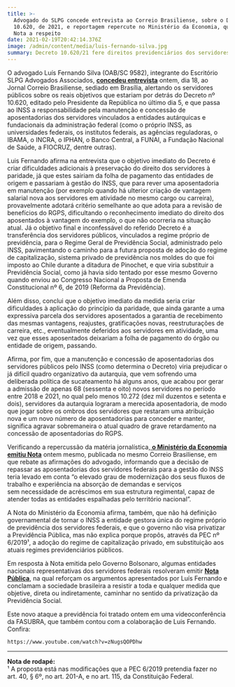 ```yaml
---
title: >-
  Advogado do SLPG concede entrevista ao Correio Brasiliense, sobre o Decreto nº
  10.620, de 2021, e reportagem repercute no Ministério da Economia, que emite
  Nota a respeito
date: 2021-02-19T20:42:14.376Z
image: /admin/content/media/luis-fernando-silva.jpg
summary: Decreto 10.620/21 fere direitos previdenciários dos servidores públicos
---
```

O advogado Luís Fernando Silva (OAB/SC 9582), integrante do Escritório SLPG Advogados Associados, [**concedeu entrevista**](https://www.correiobraziliense.com.br/economia/2021/02/4907258-decreto-muda-gestao-de-previdencia-do-servidor-publico-confira.html) ontem, dia 18, ao Jornal Correio Brasiliense, sediado em Brasília, alertando os servidores públicos sobre os reais objetivos que estariam por detrás do Decreto nº 10.620, editado pelo Presidente da República no último dia 5, e que passa ao INSS a responsabilidade pela manutenção e concessão de aposentadorias dos servidores vinculados a entidades autárquicas e fundacionais da administração federal (como o próprio INSS, as universidades federais, os institutos federais, as agências reguladoras, o IBAMA, o INCRA, o IPHAN, o Banco Central, a FUNAI, a Fundação Nacional de Saúde, a FIOCRUZ, dentre outras).

Luis Fernando afirma na entrevista que o objetivo imediato do Decreto é criar dificuldades adicionais à preservação do direito dos servidores à paridade, já que estes sairiam da folha de pagamento das entidades de origem e passariam à gestão do INSS, que para rever uma aposentadoria em manutenção (por exemplo quando há ulterior criação de vantagem salarial nova aos servidores em atividade no mesmo cargo ou carreira), provavelmente adotará critério semelhante ao que adota para a revisão de benefícios do RGPS, dificultando o reconhecimento imediato do direito dos aposentados à vantagem do exemplo, o que não ocorreria na situação atual. Já o objetivo final e inconfessável do referido Decreto é a transferência dos servidores públicos, vinculados a regime próprio de previdência, para o Regime Geral de Previdência Social, administrado pelo INSS, pavimentando o caminho para a futura proposta de adoção do regime de capitalização, sistema privado de previdência nos moldes do que foi imposto ao Chile durante a ditadura de Pinochet, e que viria substituir a Previdência Social, como já havia sido tentado por esse mesmo Governo quando enviou ao Congresso Nacional a Proposta de Emenda Constitucional nº 6, de 2019 (Reforma da Previdência).

Além disso, conclui que o objetivo imediato da medida seria criar dificuldades à aplicação do princípio da paridade, que ainda garante a uma expressiva parcela dos servidores aposentados a garantia de recebimento das mesmas vantagens, reajustes, gratificações novas, reestruturações de carreira, etc., eventualmente deferidos aos servidores em atividade, uma vez que esses aposentados deixariam a folha de pagamento do órgão ou entidade de origem, passando.

Afirma, por fim, que a manutenção e concessão de aposentadorias dos servidores públicos pelo INSS (como determina o Decreto) viria prejudicar o já difícil quadro organizativo da autarquia, que vem sofrendo uma deliberada política de sucateamento há alguns anos, que acabou por gerar a admissão de apenas 68 (sessenta e oito) novos servidores no período entre 2018 e 2021, no qual pelo menos 10.272 (dez mil duzentos e setenta e dois), servidores da autarquia lograram a merecida aposentadoria, de modo que jogar sobre os ombros dos servidores que restaram uma atribuição nova e um novo número de aposentadorias para conceder e manter, significa agravar sobremaneira o atual quadro de grave retardamento na concessão de aposentadorias do RGPS.

Verificando a repercussão da matéria jornalística,[ **o Ministério da Economia emitiu Nota**](https://blogs.correiobraziliense.com.br/servidor/nota-de-esclarecimento-do-ministerio-da-economia-sobre-o-decreto-10-620-21-de-gestao-do-rpps/) ontem mesmo, publicada no mesmo Correio Brasiliense, em que rebate as afirmações do advogado, informando que a decisão de repassar as aposentadorias dos servidores federais para a gestão do INSS teria levado em conta “o elevado grau de modernização dos seus fluxos de trabalho e experiência na absorção de demandas e serviços sem necessidade de acréscimos em sua estrutura regimental, capaz de atender todas as entidades espalhadas pelo território nacional”.

A Nota do Ministério da Economia afirma, também, que não há definição governamental de tornar o INSS a entidade gestora única do regime próprio de previdência dos servidores federais, e que o governo não visa privatizar a Previdência Pública, mas não explica porque propôs, através da PEC nº 6/2019¹, a adoção do regime de capitalização privado, em substituição aos atuais regimes previdenciários públicos.

Em resposta à Nota emitida pelo Governo Bolsonaro, algumas entidades nacionais representativas dos servidores federais resolveram emitir [**Nota Pública**](https://www.correiobraziliense.com.br/economia/2021/02/4907258-decreto-muda-gestao-de-previdencia-do-servidor-publico-confira.html), na qual reforçam os argumentos apresentados por Luís Fernando e conclamam a sociedade brasileira a resistir a toda e qualquer medida que objetive, direta ou indiretamente, caminhar no sentido da privatização da Previdência Social.

Este novo ataque a previdência foi tratado ontem em uma videoconferência da FASUBRA, que também contou com a colaboração de Luis Fernando. Confira:

```youtube
https://www.youtube.com/watch?v=zNugsQOPDhw
```

___

**Nota de rodapé:**\
¹ A proposta está nas modificações que a PEC 6/2019 pretendia fazer no art. 40, § 6º, no art. 201-A, e no art. 115, da Constituição Federal.
